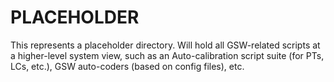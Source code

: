 # PLACEHOLDER
This represents a placeholder directory. Will hold all GSW-related scripts at a higher-level system view, such as an Auto-calibration script suite (for PTs, LCs, etc.), GSW auto-coders (based on config files), etc.
